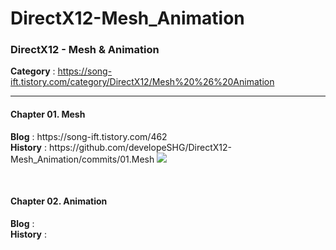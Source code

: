 # DirectX12-Mesh_Animation
<h3>DirectX12 - Mesh &amp; Animation</h3>

<b>Category</b> : https://song-ift.tistory.com/category/DirectX12/Mesh%20%26%20Animation

<hr size="5">

<h4>Chapter 01. Mesh</h4>
<b>Blog</b> : https://song-ift.tistory.com/462
<br><b>History</b> : https://github.com/developeSHG/DirectX12-Mesh_Animation/commits/01.Mesh
<img src="https://user-images.githubusercontent.com/79896868/254642323-0b9be999-1391-45e7-aef5-557972d3cc58.png"/>

<br><h4>Chapter 02. Animation</h4>
<b>Blog</b> : 
<br><b>History</b> : 
